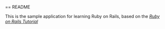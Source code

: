 == README

This is the sample application for learning Ruby on Rails, based on
the [*Ruby on Rails Tutorial*](http://railstutorial.org/)